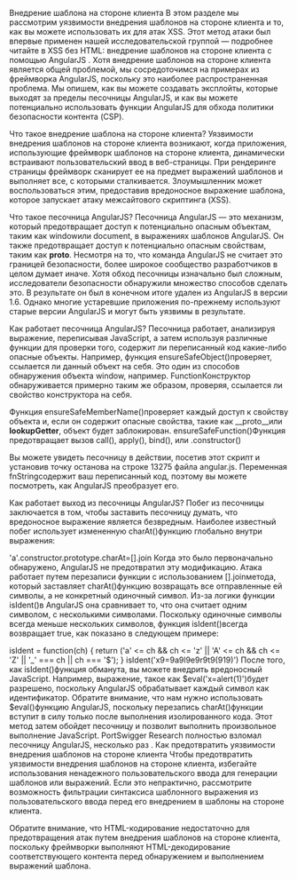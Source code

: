 Внедрение шаблона на стороне клиента
В этом разделе мы рассмотрим уязвимости внедрения шаблонов на стороне клиента и то, как вы можете использовать их для атак XSS. Этот метод атаки был впервые применен нашей исследовательской группой — подробнее читайте в XSS без HTML: внедрение шаблонов на стороне клиента с помощью AngularJS . Хотя внедрение шаблонов на стороне клиента является общей проблемой, мы сосредоточимся на примерах из фреймворка AngularJS, поскольку это наиболее распространенная проблема. Мы опишем, как вы можете создавать эксплойты, которые выходят за пределы песочницы AngularJS, и как вы можете потенциально использовать функции AngularJS для обхода политики безопасности контента (CSP).

Что такое внедрение шаблона на стороне клиента?
Уязвимости внедрения шаблонов на стороне клиента возникают, когда приложения, использующие фреймворк шаблонов на стороне клиента, динамически встраивают пользовательский ввод в веб-страницы. При рендеринге страницы фреймворк сканирует ее на предмет выражений шаблонов и выполняет все, с которыми сталкивается. Злоумышленник может воспользоваться этим, предоставив вредоносное выражение шаблона, которое запускает атаку межсайтового скриптинга (XSS).

Что такое песочница AngularJS?
Песочница AngularJS — это механизм, который предотвращает доступ к потенциально опасным объектам, таким как windowили document, в выражениях шаблонов AngularJS. Он также предотвращает доступ к потенциально опасным свойствам, таким как __proto__. Несмотря на то, что команда AngularJS не считает это границей безопасности, более широкое сообщество разработчиков в целом думает иначе. Хотя обход песочницы изначально был сложным, исследователи безопасности обнаружили множество способов сделать это. В результате он был в конечном итоге удален из AngularJS в версии 1.6. Однако многие устаревшие приложения по-прежнему используют старые версии AngularJS и могут быть уязвимы в результате.

Как работает песочница AngularJS?
Песочница работает, анализируя выражение, переписывая JavaScript, а затем используя различные функции для проверки того, содержит ли переписанный код какие-либо опасные объекты. Например, функция ensureSafeObject()проверяет, ссылается ли данный объект на себя. Это один из способов обнаружения объекта window, например. FunctionКонструктор обнаруживается примерно таким же образом, проверяя, ссылается ли свойство конструктора на себя.

Функция ensureSafeMemberName()проверяет каждый доступ к свойству объекта и, если он содержит опасные свойства, такие как __proto__или __lookupGetter__, объект будет заблокирован. ensureSafeFunction()Функция предотвращает вызов call(), apply(), bind(), или .constructor()

Вы можете увидеть песочницу в действии, посетив этот скрипт и установив точку останова на строке 13275 файла angular.js. Переменная fnStringсодержит ваш переписанный код, поэтому вы можете посмотреть, как AngularJS преобразует его.

Как работает выход из песочницы AngularJS?
Побег из песочницы заключается в том, чтобы заставить песочницу думать, что вредоносное выражение является безвредным. Наиболее известный побег использует измененную charAt()функцию глобально внутри выражения:

'a'.constructor.prototype.charAt=[].join
Когда это было первоначально обнаружено, AngularJS не предотвратил эту модификацию. Атака работает путем перезаписи функции с использованием [].joinметода, который заставляет charAt()функцию возвращать все отправленные ей символы, а не конкретный одиночный символ. Из-за логики функции isIdent()в AngularJS она сравнивает то, что она считает одним символом, с несколькими символами. Поскольку одиночные символы всегда меньше нескольких символов, функция isIdent()всегда возвращает true, как показано в следующем примере:

isIdent = function(ch) {
    return ('a' <= ch && ch <= 'z' || 'A' <= ch && ch <= 'Z' || '_' === ch || ch === '$');
}
isIdent('x9=9a9l9e9r9t9(919)')
После того, как isIdent()функция обманута, вы можете внедрить вредоносный JavaScript. Например, выражение, такое как $eval('x=alert(1)')будет разрешено, поскольку AngularJS обрабатывает каждый символ как идентификатор. Обратите внимание, что нам нужно использовать $eval()функцию AngularJS, поскольку перезапись charAt()функции вступит в силу только после выполнения изолированного кода. Этот метод затем обойдет песочницу и позволит выполнить произвольное выполнение JavaScript. PortSwigger Research полностью взломал песочницу AngularJS, несколько раз .
Как предотвратить уязвимости внедрения шаблонов на стороне клиента
Чтобы предотвратить уязвимости внедрения шаблонов на стороне клиента, избегайте использования ненадежного пользовательского ввода для генерации шаблонов или выражений. Если это непрактично, рассмотрите возможность фильтрации синтаксиса шаблонного выражения из пользовательского ввода перед его внедрением в шаблоны на стороне клиента.

Обратите внимание, что HTML-кодирование недостаточно для предотвращения атак путем внедрения шаблонов на стороне клиента, поскольку фреймворки выполняют HTML-декодирование соответствующего контента перед обнаружением и выполнением выражений шаблона.
